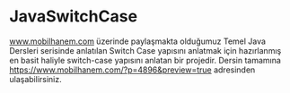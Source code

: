 # JavaSwitchCase

www.mobilhanem.com üzerinde paylaşmakta olduğumuz Temel Java Dersleri serisinde anlatılan Switch Case yapısını anlatmak için hazırlanmış
en basit haliyle switch-case yapısını anlatan bir projedir.
Dersin tamamına https://www.mobilhanem.com/?p=4896&preview=true adresinden ulaşabilirsiniz.
